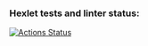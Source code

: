 ### Hexlet tests and linter status:
[![Actions Status](https://github.com/88ArtemSmirnov88/python-project-83/actions/workflows/hexlet-check.yml/badge.svg)](https://github.com/88ArtemSmirnov88/python-project-83/actions)
